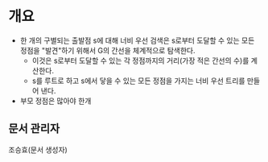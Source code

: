 # 개요
   - 한 개의 구별되는 출발점 s에 대해 너비 우선 검색은 s로부터 도달할 수 있는 모든 정점을 "발견"하기 위해서 G의 간선을 체계적으로 탐색한다.
      - 이것은 s로부터 도달할 수 있는 각 정점까지의 거리(가장 적은 간선의 수)를 계산한다.
      - s를 루트로 하고 s에서 닿을 수 있는 모든 정점을 가지는 너비 우선 트리를 만들어 낸다.
   - 부모 정점은 많아야 한개
## 문서 관리자
조승효(문서 생성자)